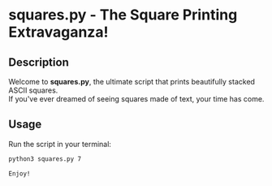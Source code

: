 # squares.py - The Square Printing Extravaganza!  

## Description  
Welcome to **squares.py**, the ultimate script that prints beautifully stacked ASCII squares.  
If you've ever dreamed of seeing squares made of text, your time has come.  

## Usage  
Run the script in your terminal:  
```sh
python3 squares.py 7

Enjoy!
